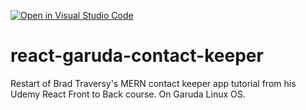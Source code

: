 [![Open in Visual Studio Code](https://open.vscode.dev/badges/open-in-vscode.svg)](https://open.vscode.dev/gwalchmei151/react-garuda-contact-keeper)

# react-garuda-contact-keeper

Restart of Brad Traversy's MERN contact keeper app tutorial from his Udemy React Front to Back course. On Garuda Linux OS.
